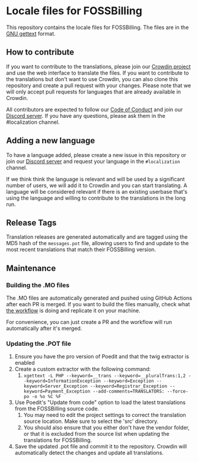 # Locale files for FOSSBilling

This repository contains the locale files for FOSSBilling. The files are in the [GNU gettext](http://www.gnu.org/software/gettext/) format.

## How to contribute

If you want to contribute to the translations, please join our [Crowdin project](https://translate.fossbilling.org) and use the web interface to translate the files. If you want to contribute to the translations but don't want to use Crowdin, you can also clone this repository and create a pull request with your changes. Please note that we will only accept pull requests for languages that are already available in Crowdin.

All contributors are expected to follow our [Code of Conduct](https://fossbilling.org/docs/contribution-handbook/code-of-conduct) and join our [Discord server](https://fossbilling.com/discord). If you have any questions, please ask them in the #localization channel.

## Adding a new language

To have a language added, please create a new issue in this repository or join our [Discord server](https://fossbilling.com/discord) and request your language in the `#localization` channel.

If we think think the language is relevant and will be used by a significant number of users, we will add it to Crowdin and you can start translating. A language will be considered relevant if there is an existing userbase that's using the language and willing to contribute to the translations in the long run.


## Release Tags

Translation releases are generated automatically and are tagged using the MD5 hash of the `messages.pot` file, allowing users to find and update to the most recent translations that match their FOSSBilling version.

## Maintenance

### Building the .MO files

The .MO files are automatically generated and pushed using GitHub Actions after each PR is merged. If you want to build the files manually, check what [the workflow](https://github.com/FOSSBilling/locale/blob/main/.github/workflows/generate-mo.yml) is doing and replicate it on your machine.

For convenience, you can just create a PR and the workflow will run automatically after it's merged.

### Updating the .POT file

1. Ensure you have the pro version of Poedit and that the twig extractor is enabled
2. Create a custom extractor with the following command:
   1. `xgettext -L PHP --keyword=__trans --keyword=__pluralTrans:1,2 --keyword=InformationException --keyword=Exception --keyword=Server_Exception --keyword=Registrar_Exception --keyword=Payment_Exception --add-comments=TRANSLATORS: --force-po -o %o %C %F`
3. Use Poedit's "Update from code" option to load the latest translations from the FOSSBilling source code.
   1. You may need to edit the project settings to correct the translation source location. Make sure to select the 'src' directory.
   2. You should also ensure that you either don't have the vendor folder, or that it is excluded from the source list when updating the translations for FOSSBilling.
4. Save the updated .pot file and commit it to the repository. Crowdin will automatically detect the changes and update all translations.
